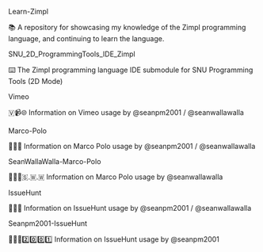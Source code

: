 
Learn-Zimpl

📚️ A repository for showcasing my knowledge of the Zimpl programming language, and continuing to learn the language. 

SNU_2D_ProgrammingTools_IDE_Zimpl

⌨️ The Zimpl programming language IDE submodule for SNU Programming Tools (2D Mode)

Vimeo

🇻📹️🌐️ Information on Vimeo usage by @seanpm2001 / @seanwallawalla

Marco-Polo

🏐️💈️🌐️ Information on Marco Polo usage by @seanpm2001 / @seanwallawalla

SeanWallaWalla-Marco-Polo

🏐️💈️🌐️🇸.🇼.🇼 Information on Marco Polo usage by @seanwallawalla

IssueHunt

🦉️🔎️🌐️ Information on IssueHunt usage by @seanpm2001 / @seanwallawalla

Seanpm2001-IssueHunt

🦉️🔎️🌐️2️⃣️0️⃣️0️⃣️1️⃣️ Information on IssueHunt usage by @seanpm2001

